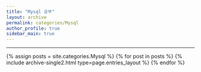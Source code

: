 ```yaml
---
title: "Mysql 공부"
layout: archive
permalink: categories/Mysql
author_profile: true
sidebar_main: true
---
```


<!-- 공백이 포함되어 있는 카테고리 이름의 경우 site.categories.['a b c'] 이런식으로! -->

***

{% assign posts = site.categories.Mysql %}
{% for post in posts %} {% include archive-single2.html type=page.entries_layout %} {% endfor %}